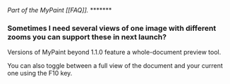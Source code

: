 *Part of the MyPaint [[FAQ]].*
                                                                               ******* 

### Sometimes I need several views of one image with different zooms you can support these in next launch?

Versions of MyPaint beyond 1.1.0 feature a whole-document preview tool.

You can also toggle between a full view of the document and your current
one using the F10 key.
